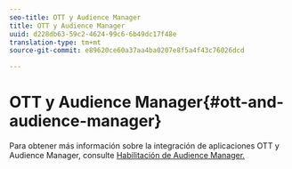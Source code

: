 ```yaml
---
seo-title: OTT y Audience Manager
title: OTT y Audience Manager
uuid: d228db63-59c2-4624-99c6-6b49dc17f48e
translation-type: tm+mt
source-git-commit: e89620ce60a37aa4ba0207e8f5a4f43c76026dcd

---
```



# OTT y Audience Manager{#ott-and-audience-manager}

Para obtener más información sobre la integración de aplicaciones OTT y Audience Manager, consulte [Habilitación de Audience Manager.](/help/intro-to-ava/am-enablement.md)
